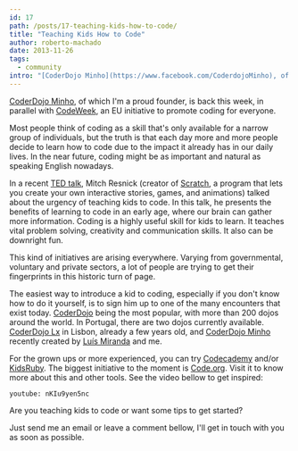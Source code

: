 ```yaml
---
id: 17
path: /posts/17-teaching-kids-how-to-code/
title: "Teaching Kids How to Code"
author: roberto-machado
date: 2013-11-26
tags:
  - community
intro: "[CoderDojo Minho](https://www.facebook.com/CoderdojoMinho), of which I'm a proud founder, is back this week, in parallel with [CodeWeek](https://codeweek.eu/), an EU initiative to promote coding for everyone."
---
```


[CoderDojo Minho](https://www.facebook.com/CoderdojoMinho), of which I'm a proud founder, is back this week, in parallel with [CodeWeek](https://codeweek.eu/), an EU initiative to promote coding for everyone.

Most people think of coding as a skill that's only available for a narrow group of individuals, but the truth is that each day more and more people decide to learn how to code due to the impact it already has in our daily lives. In the near future, coding might be as important and natural as speaking English nowadays.

In a recent [TED talk](https://www.ted.com/talks/mitch_resnick_let_s_teach_kids_to_code.html), Mitch Resnick (creator of [Scratch](https://scratch.mit.edu/), a program that lets you create your own interactive stories, games, and animations) talked about the urgency of teaching kids to code. 
In this talk, he presents the benefits of learning to code in an early age, where our brain can gather more information.
Coding is a highly useful skill for kids to learn. It teaches vital problem solving, creativity and communication skills. It also can be downright fun. 

This kind of initiatives are arising everywhere.
Varying from governmental, voluntary and private sectors, a lot of people are trying to get their fingerprints in this historic turn of page.

The easiest way to introduce a kid to coding, especially if you don't know how to do it yourself, is to sign him up to one of the many encounters that exist today. [CoderDojo](https://coderdojo.com/#zoom=3&lat=48.9225&lon=-35.15625&layers=00B0T) being the most popular, with more than 200 dojos around the world. In Portugal, there are two dojos currently available. [CoderDojo Lx](https://www.coderdojo-lx.pt/) in Lisbon, already a few years old, and [CoderDojo Minho](https://www.facebook.com/CoderdojoMinho) recently created by [Luís Miranda](https://twitter.com/luispmiranda) and me. 


For the grown ups or more experienced, you can try [Codecademy](https://www.codecademy.com/) and/or [KidsRuby](https://www.kidsruby.com). The biggest initiative to the moment is [Code.org](https://code.org/). Visit it to know more about this and other tools. 
See the video bellow to get inspired:

`youtube: nKIu9yen5nc`

Are you teaching kids to code or want some tips to get started? 

Just send me an email or leave a comment bellow, I'll get in touch with you as soon as possible.

